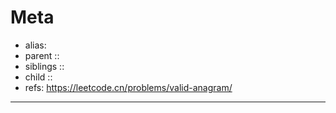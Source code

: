# Meta

- alias: 
- parent :: 
- siblings :: 
- child :: 
- refs: https://leetcode.cn/problems/valid-anagram/

---
